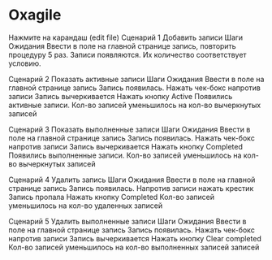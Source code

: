 # Oxagile
Нажмите на карандаш (edit file)
Сценарий 1 Добавить записи
Шаги	                                                                            Ожидания
Ввести в поле на главной странице запись, повторить процедуру 5 раз.              Записи появляются. 
                                                                                  Их количество соответствует условию.


Сценарий 2 Показать активные записи
Шаги	                                                                            Ожидания
Ввести в поле на главной странице запись	                                        Запись появилась.
Нажать чек-бокс напротив записи	                                                  Запись вычеркивается 
Нажать кнопку Active	                                                            Появились активные записи. 
                                                                                  Кол-во записей уменьшилось на кол-во вычеркнутых записей

Сценарий 3 Показать выполненные записи
Шаги	                                                                            Ожидания
Ввести в поле на главной странице запись	                                        Запись появилась.
Нажать чек-бокс напротив записи	                                                  Запись вычеркивается 
Нажать кнопку Completed	                                                          Появились выполненные записи. 
                                                                                  Кол-во записей уменьшилось на кол-во вычеркнутых записей

Сценарий 4 Удалить запись
Шаги	                                                                            Ожидания
Ввести в поле на главной странице запись	                                        Запись появилась.
Напротив записи нажать крестик	                                                  Запись пропала 
Нажать кнопку Completed	                                                          Кол-во записей уменьшилось на кол-во удаленных записей

Сценарий 5 Удалить выполненные записи
Шаги	                                                                            Ожидания
Ввести в поле на главной странице запись	                                        Запись появилась.
Нажать чек-бокс напротив записи	                                                  Запись вычеркивается 
Нажать кнопку Clear completed	                                                    Кол-во записей уменьшилось на кол-во выполненных записей записей
